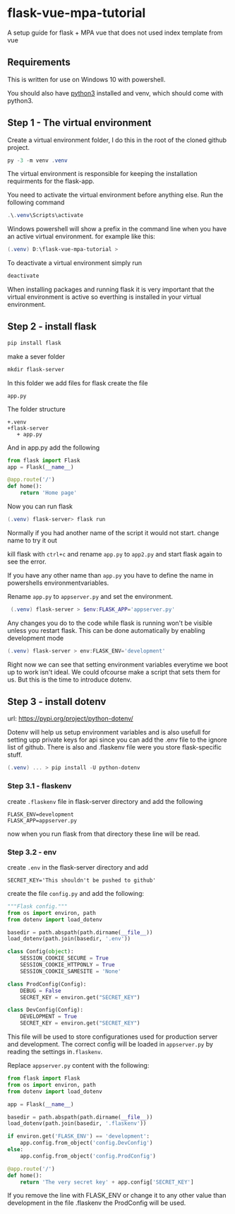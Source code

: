 # flask-vue-mpa-tutorial
A setup guide for flask + MPA vue that does not used index template from vue

## Requirements

This is written for use on Windows 10 with powershell.

You should also have [python3](https://www.python.org) installed and venv, which should come with python3.

## Step 1 - The virtual environment

Create a virtual environment folder, I do this in the root of the cloned github project.

```powershell
py -3 -m venv .venv
```

The virtual environment is responsible for keeping the installation requirments for the flask-app.

You need to activate the virtual environment before anything else. Run the following command

```powershell
.\.venv\Scripts\activate
```

Windows powershell will show a prefix in the command line when you have an active virtual environment. for example like this:

```powershell
(.venv) D:\flask-vue-mpa-tutorial >
```

To deactivate a virtual environment simply run 
```powershell
deactivate
```

When installing packages and running flask it is very important that the virtual environment is active so everthing is installed in your virtual environment.

## Step 2 - install flask

```powershell
pip install flask
```

make a sever folder
```powershell
mkdir flask-server
```

In this folder we add files for flask
create the file

    app.py


The folder structure

```
+.venv
+flask-server
   + app.py
```

And in app.py add the following

```python
from flask import Flask
app = Flask(__name__)

@app.route('/')
def home():
    return 'Home page'
```

Now you can run flask

```powershell
(.venv) flask-server> flask run
```

Normally if you had another name of the script it would not start. change name to try it out

kill flask with `ctrl+c` and rename `app.py` to `app2.py` and start flask again to see the error.

If you have any other name than `app.py`
you have to define the name in powershells environmentvariables.

Rename `app.py` to `appserver.py` and set the environment.

```powershell
 (.venv) flask-server > $env:FLASK_APP='appserver.py'
```
Any changes you do to the code while flask is running won't be visible unless you restart flask. This can be done automatically by enabling development mode 

```powershell
(.venv) flask-server > env:FLASK_ENV='development'
```

Right now we can see that setting environment variables everytime we boot up to work isn't ideal. We could ofcourse make a script that sets them for us. But this is the time to introduce dotenv.

## Step 3 - install dotenv

url: https://pypi.org/project/python-dotenv/

Dotenv will help us setup environment variables and is also usefull for setting upp private keys for api since you can add the .env file to the ignore list of github.
There is also and .flaskenv file were you store flask-specific stuff.

```powershell
(.venv) ... > pip install -U python-dotenv
```

### Step 3.1 - flaskenv

create `.flaskenv` file in flask-server directory and add the following

```
FLASK_ENV=development
FLASK_APP=appserver.py
```

now when you run flask from that directory these line will be read.

### Step 3.2 - env

create `.env` in the flask-server directory 
and add

```
SECRET_KEY='This shouldn't be pushed to github'
```

create the file `config.py` and add the following:

```python
"""Flask config."""
from os import environ, path
from dotenv import load_dotenv

basedir = path.abspath(path.dirname(__file__))
load_dotenv(path.join(basedir, '.env'))

class Config(object):
    SESSION_COOKIE_SECURE = True
    SESSION_COOKIE_HTTPONLY = True
    SESSION_COOKIE_SAMESITE = 'None'

class ProdConfig(Config):
    DEBUG = False
    SECRET_KEY = environ.get("SECRET_KEY")

class DevConfig(Config):
    DEVELOPMENT = True
    SECRET_KEY = environ.get("SECRET_KEY")
```

This file will be used to store configurationes used for production server and development. The correct config will be loaded in `appserver.py` by reading the settings in`.flaskenv`.

Replace `appserver.py` content with the following:

```python
from flask import Flask
from os import environ, path
from dotenv import load_dotenv

app = Flask(__name__)

basedir = path.abspath(path.dirname(__file__))
load_dotenv(path.join(basedir, '.flaskenv'))

if environ.get('FLASK_ENV') == 'development':
    app.config.from_object('config.DevConfig')
else:
    app.config.from_object('config.ProdConfig')

@app.route('/')
def home():
    return 'The very secret key' + app.config['SECRET_KEY'] 
```

If you remove the line with FLASK_ENV or change it to any other value than development in the file .flaskenv the ProdConfig will be used.





